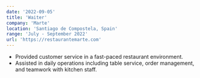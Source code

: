 ```yaml
---
date: '2022-09-05'
title: 'Waiter'
company: 'Marte'
location: 'Santiago de Compostela, Spain'
range: 'July - September 2022'
url: 'https://restaurantemarte.com'
---
```


- Provided customer service in a fast-paced restaurant environment.
- Assisted in daily operations including table service, order management, and teamwork with kitchen staff.
